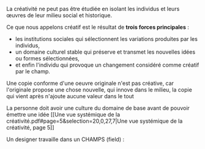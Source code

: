 La créativité ne peut pas être étudiée en isolant les individus et leurs œuvres de leur milieu social et historique. 

Ce que nous appelons créatif est le résultat de **trois forces principales** : 
- les institutions sociales qui sélectionnent les variations produites par les individus, 
- un domaine culturel stable qui préserve et transmet les nouvelles idées ou formes sélectionnées, 
- et enfin l'individu qui provoque un changement considéré comme créatif par le champ.

Une copie conforme d'une oeuvre originale n'est pas créative, car l'originale propose une chose nouvelle, qui innove dans le milieu, la copie qui vient après n'ajoute aucune valeur dans le tout

La personne doit avoir une culture du domaine de base avant de pouvoir émettre une idée 
[[Une vue systémique de la créativité.pdf#page=5&selection=20,0,27,7|Une vue systémique de la créativité, page 5]]

Un designer travaille dans un CHAMPS (field) : 
